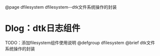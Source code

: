@page dfilesystem dfilesystem--dtk文件系统操作的封装


# Dlog：dtk日志组件

TODO：添加filesystem组件使用说明
@defgroup dfilesystem
@brief dtk文件系统操作的封装
